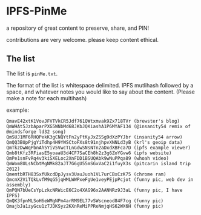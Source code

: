 # IPFS-PinMe

a repository of great content to preserve, share, and PIN!

contributions are very welcome. please keep content ethical.


## The list

The list is `pinMe.txt`.

The format of the list is whitespace delimited. IPFS mutlihash followed by a space, and whatever notes you would like to say about the content. (Please make a note for each multihash)

example:


```
QmavE42xtK1VovJFVTVkCR5Jdf761QWtxmvak9Zx718TVr (brewster's blog)
QmWHAt5JzbAparPXG5WNbMd68JKbJQKiashA1P6MYAF134 (@insanity54 remix of @mindsforge ld32 song)
QmSUJ1MF6RHQPekK3gCNQYtFn2yFtKyJxZSSg9dXzPYJbr (insanity54 arrow)
QmQQ3BUpPjgYiTdhp4H9YWSCtoFXs8t91njhpvXNNLd3yB (krl's geoip data)
QmTkzDwWqPbnAh5YiV5VwcTLnGdwSNsNTn2aDxdXBFca7D (ipfs example viewer)
Qmb8tKfz3RFiasE5yoaaU3d4CF7SaCEh8h2z3g6ZoYGvw6 (ipfs website)
QmPe1snFvRq4v3kiSXELoc2XnFDD1BSUQAbk9wNuPPqa89 (whoah video)
QmWom8ULsNCbtMgNMk82aJT7G6gU55mSGxVaC2i1fuyX3s (pitcarin island trip 2012)
QmemtbRTH83SxfUkcdDpJysv3UauJuoh1VL7urCBxCzK75 (chrome ram)
QmcmX2ViTQkLvfM9qG5jqHMLWWPxeFgUe1veyPEjpPcjot (funny pic, web dev in assembly)
QmPQN7bUeCsYpLzkcNRWicE6C2o4XAG96x2AANNRz9J3aL (funny pic, I have IPFS)
QmQK3fpnMLSoH6eWMgNPm4arRM9EL77vSWscneod84F7cg (funny pic)
QmajbJa1zyGcu1z7JDKSyz2KXnReMiPPReNmjqHS62WX6H (funny pic)
```
